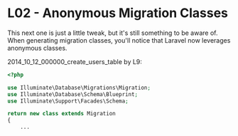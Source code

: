 # L02 - Anonymous Migration Classes

This next one is just a little tweak, but it's still something to be aware of. When generating migration classes, you'll notice that Laravel now leverages anonymous classes.

2014_10_12_000000_create_users_table by L9:

```php
<?php

use Illuminate\Database\Migrations\Migration;
use Illuminate\Database\Schema\Blueprint;
use Illuminate\Support\Facades\Schema;

return new class extends Migration
{
    ...
```
